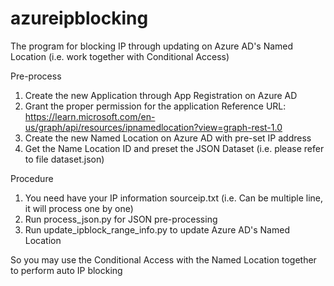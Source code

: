 # azureipblocking

The program for blocking IP through updating on Azure AD's Named Location (i.e. work together with Conditional Access)

Pre-process
1. Create the new Application through App Registration on Azure AD
2. Grant the proper permission for the application
   Reference URL: https://learn.microsoft.com/en-us/graph/api/resources/ipnamedlocation?view=graph-rest-1.0
3. Create the new Named Location on Azure AD with pre-set IP address
4. Get the Name Location ID and preset the JSON Dataset (i.e. please refer to file dataset.json)

Procedure
1. You need have your IP information sourceip.txt (i.e. Can be multiple line, it will process one by one)
2. Run process_json.py for JSON pre-processing
3. Run update_ipblock_range_info.py to update Azure AD's Named Location

So you may use the Conditional Access with the Named Location together to perform auto IP blocking
